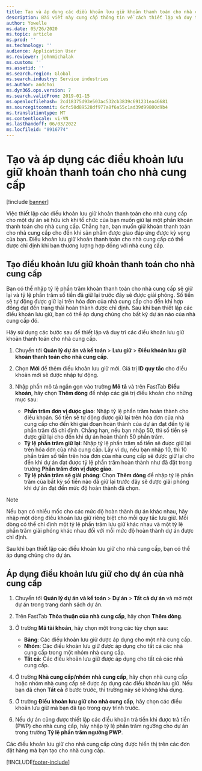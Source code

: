 ```yaml
---
title: Tạo và áp dụng các điều khoản lưu giữ khoản thanh toán cho nhà cung cấp
description: Bài viết này cung cấp thông tin về cách thiết lập và duy trì các điều khoản lưu giữ đối với khoản thanh toán của nhà cung cấp.
author: Yowelle
ms.date: 05/26/2020
ms.topic: article
ms.prod: ''
ms.technology: ''
audience: Application User
ms.reviewer: johnmichalak
ms.custom: ''
ms.assetid: ''
ms.search.region: Global
ms.search.industry: Service industries
ms.author: andchoi
ms.dyn365.ops.version: 7
ms.search.validFrom: 2019-01-15
ms.openlocfilehash: 2cd18375d93e503ac532cb3839c691231ea46681
ms.sourcegitcommit: 6cfc50d89528df977a8f6a55c1ad39d99800d9b4
ms.translationtype: MT
ms.contentlocale: vi-VN
ms.lasthandoff: 06/03/2022
ms.locfileid: "8916774"
---
```

# <a name="create-and-apply-vendor-payment-retention-terms"></a>Tạo và áp dụng các điều khoản lưu giữ khoản thanh toán cho nhà cung cấp

[!include [banner](../includes/banner.md)] 

Việc thiết lập các điều khoản lưu giữ khoản thanh toán cho nhà cung cấp cho một dự án sẽ hữu ích khi tổ chức của bạn muốn giữ lại một phần khoản thanh toán cho nhà cung cấp. Chẳng hạn, bạn muốn giữ khoản thanh toán cho nhà cung cấp cho đến khi sản phẩm được giao đáp ứng được kỳ vọng của bạn. Điều khoản lưu giữ khoản thanh toán cho nhà cung cấp có thể được chỉ định khi bạn thương lượng hợp đồng với nhà cung cấp.

## <a name="create-vendor-payment-retention-terms"></a>Tạo điều khoản lưu giữ khoản thanh toán cho nhà cung cấp

Bạn có thể nhập tỷ lệ phần trăm khoản thanh toán cho nhà cung cấp sẽ giữ lại và tỷ lệ phần trăm số tiền đã giữ lại trước đây sẽ được giải phóng. Số tiền sẽ tự động được giữ lại trên hóa đơn của nhà cung cấp cho đến khi hợp đồng đạt đến trạng thái hoàn thành được chỉ định. Sau khi bạn thiết lập các điều khoản lưu giữ, bạn có thể áp dụng chúng cho bất kỳ dự án nào của nhà cung cấp đó.

Hãy sử dụng các bước sau để thiết lập và duy trì các điều khoản lưu giữ khoản thanh toán cho nhà cung cấp. 

1. Chuyển tới **Quản lý dự án và kế toán** > **Lưu giữ** > **Điều khoản lưu giữ khoản thanh toán cho nhà cung cấp**.
2. Chọn **Mới** để thêm điều khoản lưu giữ mới. Giá trị **ID quy tắc** cho điều khoản mới sẽ được nhập tự động. 
3. Nhập phần mô tả ngắn gọn vào trường **Mô tả** và trên FastTab **Điều khoản**, hãy chọn **Thêm dòng** để nhập các giá trị điều khoản cho những mục sau:

   - **Phần trăm đơn vị được giao**: Nhập tỷ lệ phần trăm hoàn thành cho điều khoản. Số tiền sẽ tự động được giữ lại trên hóa đơn của nhà cung cấp cho đến khi giai đoạn hoàn thành của dự án đạt đến tỷ lệ phần trăm đã chỉ định. Chẳng hạn, nếu bạn nhập 50, thì số tiền sẽ được giữ lại cho đến khi dự án hoàn thành 50 phần trăm.
   - **Tỷ lệ phần trăm giữ lại**: Nhập tỷ lệ phần trăm số tiền sẽ được giữ lại trên hóa đơn của nhà cung cấp. Lấy ví dụ, nếu bạn nhập 10, thì 10 phần trăm số tiền trên hóa đơn của nhà cung cấp sẽ được giữ lại cho đến khi dự án đạt được tỷ lệ phần trăm hoàn thành như đã đặt trong trường **Phần trăm đơn vị được giao**.
   - **Tỷ lệ phần trăm sẽ giải phóng**: Chọn **Thêm dòng** để nhập tỷ lệ phần trăm của bất kỳ số tiền nào đã giữ lại trước đây sẽ được giải phóng khi dự án đạt đến mức độ hoàn thành đã chọn.

> [!NOTE]
> Nếu bạn có nhiều mốc cho các mức độ hoàn thành dự án khác nhau, hãy nhập một dòng điều khoản lưu giữ riêng biệt cho mỗi quy tắc lưu giữ. Mỗi dòng có thể chỉ định một tỷ lệ phần trăm lưu giữ khác nhau và một tỷ lệ phần trăm giải phóng khác nhau đối với mỗi mức độ hoàn thành dự án được chỉ định.

Sau khi bạn thiết lập các điều khoản lưu giữ cho nhà cung cấp, bạn có thể áp dụng chúng cho dự án.

## <a name="apply-vendor-retention-terms-to-a-project"></a>Áp dụng điều khoản lưu giữ cho dự án của nhà cung cấp

1. Chuyển tới **Quản lý dự án và kế toán** > **Dự án** > **Tất cả dự án** và mở một dự án trong trang danh sách dự án.
2. Trên FastTab **Thỏa thuận của nhà cung cấp**, hãy chọn **Thêm dòng**.
3. Ở trường **Mã tài khoản**, hãy chọn một trong các tùy chọn sau: 

   - **Bảng**: Các điều khoản lưu giữ được áp dụng cho một nhà cung cấp.
   - **Nhóm**: Các điều khoản lưu giữ được áp dụng cho tất cả các nhà cung cấp trong một nhóm nhà cung cấp.
   - **Tất cả**: Các điều khoản lưu giữ được áp dụng cho tất cả các nhà cung cấp.

4. Ở trường **Nhà cung cấp/nhóm nhà cung cấp**, hãy chọn nhà cung cấp hoặc nhóm nhà cung cấp sẽ được áp dụng các điều khoản lưu giữ. Nếu bạn đã chọn **Tất cả** ở bước trước, thì trường này sẽ không khả dụng.
5. Ở trường **Điều khoản lưu giữ cho nhà cung cấp**, hãy chọn các điều khoản lưu giữ mà bạn đã tạo trong quy trình trước.
6. Nếu dự án cũng được thiết lập các điều khoản trả tiền khi được trả tiền (PWP) cho nhà cung cấp, hãy nhập tỷ lệ phần trăm ngưỡng cho dự án trong trường **Tỷ lệ phần trăm ngưỡng PWP**.

Các điều khoản lưu giữ cho nhà cung cấp cũng được hiển thị trên các đơn đặt hàng mà bạn tạo cho nhà cung cấp.


[!INCLUDE[footer-include](../includes/footer-banner.md)]
